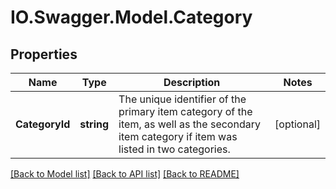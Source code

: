 # IO.Swagger.Model.Category
## Properties

Name | Type | Description | Notes
------------ | ------------- | ------------- | -------------
**CategoryId** | **string** | The unique identifier of the primary item category of the item, as well as the secondary item category if item was listed in two categories. | [optional] 

[[Back to Model list]](../README.md#documentation-for-models) [[Back to API list]](../README.md#documentation-for-api-endpoints) [[Back to README]](../README.md)

